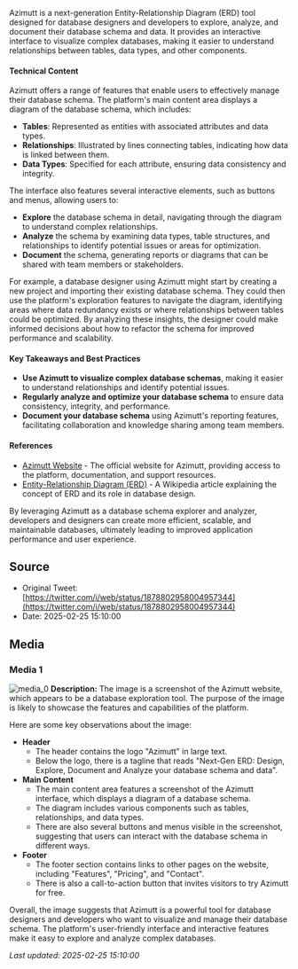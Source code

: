 Azimutt is a next-generation Entity-Relationship Diagram (ERD) tool designed for database designers and developers to explore, analyze, and document their database schema and data. It provides an interactive interface to visualize complex databases, making it easier to understand relationships between tables, data types, and other components.

#### Technical Content
Azimutt offers a range of features that enable users to effectively manage their database schema. The platform's main content area displays a diagram of the database schema, which includes:
* **Tables**: Represented as entities with associated attributes and data types.
* **Relationships**: Illustrated by lines connecting tables, indicating how data is linked between them.
* **Data Types**: Specified for each attribute, ensuring data consistency and integrity.

The interface also features several interactive elements, such as buttons and menus, allowing users to:
* **Explore** the database schema in detail, navigating through the diagram to understand complex relationships.
* **Analyze** the schema by examining data types, table structures, and relationships to identify potential issues or areas for optimization.
* **Document** the schema, generating reports or diagrams that can be shared with team members or stakeholders.

For example, a database designer using Azimutt might start by creating a new project and importing their existing database schema. They could then use the platform's exploration features to navigate the diagram, identifying areas where data redundancy exists or where relationships between tables could be optimized. By analyzing these insights, the designer could make informed decisions about how to refactor the schema for improved performance and scalability.

#### Key Takeaways and Best Practices
* **Use Azimutt to visualize complex database schemas**, making it easier to understand relationships and identify potential issues.
* **Regularly analyze and optimize your database schema** to ensure data consistency, integrity, and performance.
* **Document your database schema** using Azimutt's reporting features, facilitating collaboration and knowledge sharing among team members.

#### References
* [Azimutt Website](https://azimutt.com) - The official website for Azimutt, providing access to the platform, documentation, and support resources.
* [Entity-Relationship Diagram (ERD)](https://en.wikipedia.org/wiki/Entity%E2%80%93relationship_model) - A Wikipedia article explaining the concept of ERD and its role in database design.

By leveraging Azimutt as a database schema explorer and analyzer, developers and designers can create more efficient, scalable, and maintainable databases, ultimately leading to improved application performance and user experience.
## Source

- Original Tweet: [https://twitter.com/i/web/status/1878802958004957344](https://twitter.com/i/web/status/1878802958004957344)
- Date: 2025-02-25 15:10:00


## Media

### Media 1
![media_0](./media_0.jpg)
**Description:** The image is a screenshot of the Azimutt website, which appears to be a database exploration tool. The purpose of the image is likely to showcase the features and capabilities of the platform.

Here are some key observations about the image:

* **Header**
	+ The header contains the logo "Azimutt" in large text.
	+ Below the logo, there is a tagline that reads "Next-Gen ERD: Design, Explore, Document and Analyze your database schema and data".
* **Main Content**
	+ The main content area features a screenshot of the Azimutt interface, which displays a diagram of a database schema.
	+ The diagram includes various components such as tables, relationships, and data types.
	+ There are also several buttons and menus visible in the screenshot, suggesting that users can interact with the database schema in different ways.
* **Footer**
	+ The footer section contains links to other pages on the website, including "Features", "Pricing", and "Contact".
	+ There is also a call-to-action button that invites visitors to try Azimutt for free.

Overall, the image suggests that Azimutt is a powerful tool for database designers and developers who want to visualize and manage their database schema. The platform's user-friendly interface and interactive features make it easy to explore and analyze complex databases.

*Last updated: 2025-02-25 15:10:00*
